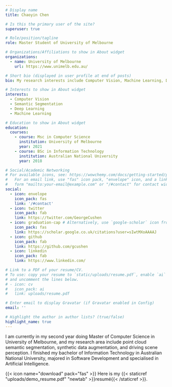 ```yaml
---
# Display name
title: Chaoyin Chen

# Is this the primary user of the site?
superuser: true

# Role/position/tagline
role: Master Student of University of Melbourne

# Organizations/Affiliations to show in About widget
organizations:
  - name: University of Melbourne
    url: https://www.unimelb.edu.au/

# Short bio (displayed in user profile at end of posts)
bio: My research interests include Computer Vision, Machine Learning, Deep Learning

# Interests to show in About widget
interests:
  - Computer Vision
  - Semantic Segmentation
  - Deep Learning
  - Machine Learning

# Education to show in About widget
education:
  courses:
    - course: Msc in Computer Science
      institution: University of Melbourne
      year: 2021
    - course: BSc in Information Technology
      institution: Australian National University
      year: 2018

# Social/Academic Networking
# For available icons, see: https://wowchemy.com/docs/getting-started/page-builder/#icons
#   For an email link, use "fas" icon pack, "envelope" icon, and a link in the
#   form "mailto:your-email@example.com" or "/#contact" for contact widget.
social:
  - icon: envelope
    icon_pack: fas
    link: '/#contact'
  - icon: twitter
    icon_pack: fab
    link: https://twitter.com/GeorgeCushen
  - icon: graduation-cap # Alternatively, use `google-scholar` icon from `ai` icon pack
    icon_pack: fas
    link: https://scholar.google.co.uk/citations?user=sIwtMXoAAAAJ
  - icon: github
    icon_pack: fab
    link: https://github.com/gcushen
  - icon: linkedin
    icon_pack: fab
    link: https://www.linkedin.com/

# Link to a PDF of your resume/CV.
# To use: copy your resume to `static/uploads/resume.pdf`, enable `ai` icons in `params.toml`,
# and uncomment the lines below.
# - icon: cv
#   icon_pack: ai
#   link: uploads/resume.pdf

# Enter email to display Gravatar (if Gravatar enabled in Config)
email: ''

# Highlight the author in author lists? (true/false)
highlight_name: true
---
```


I am currently in my second year doing Master of Computer Science in University of Melbourne, and my research area include point cloud semantic segmentation, synthetic data augmentation, and driving scene perception. I finished my bachelor of Information Technology in Australian National University, majored in Software Development and specialised in Artificial Intelligence. 

{{< icon name="download" pack="fas" >}} Here is my  {{< staticref "uploads/demo_resume.pdf" "newtab" >}}resumé{{< /staticref >}}.
